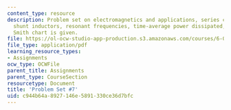```yaml
---
content_type: resource
description: Problem set on electromagnetics and applications, series capacitors and
  shunt inductors, resonant frequencies, time-average power dissipated, and a complete
  Smith chart is given.
file: https://ol-ocw-studio-app-production.s3.amazonaws.com/courses/6-013-electromagnetics-and-applications-fall-2005/c944b64a8927146e5891330ce36d7bfc_ps7.pdf
file_type: application/pdf
learning_resource_types:
- Assignments
ocw_type: OCWFile
parent_title: Assignments
parent_type: CourseSection
resourcetype: Document
title: 'Problem Set #7'
uid: c944b64a-8927-146e-5891-330ce36d7bfc
---
```

